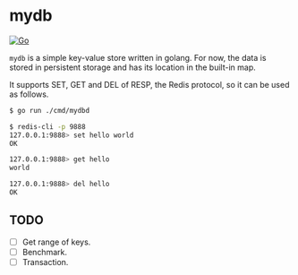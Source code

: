 # mydb

[![Go](https://github.com/ryicoh/mydb/actions/workflows/go.yml/badge.svg)](https://github.com/ryicoh/mydb/actions/workflows/go.yml)

`mydb` is a simple key-value store written in golang.
For now, the data is stored in persistent storage and has its location in the built-in map.


It supports SET, GET and DEL of RESP, the Redis protocol, so it can be used as follows.

```bash
$ go run ./cmd/mydbd

$ redis-cli -p 9888
127.0.0.1:9888> set hello world
OK

127.0.0.1:9888> get hello
world

127.0.0.1:9888> del hello
OK
```


## TODO

- [ ] Get range of keys.
- [ ] Benchmark.
- [ ] Transaction.
